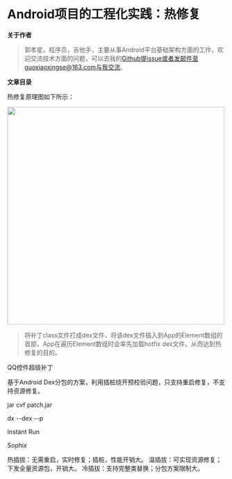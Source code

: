 # Android项目的工程化实践：热修复

**关于作者**

>郭孝星，程序员，吉他手，主要从事Android平台基础架构方面的工作，欢迎交流技术方面的问题，可以去我的[Github](https://github.com/guoxiaoxing)提issue或者发邮件至guoxiaoxingse@163.com与我交流。

**文章目录**


热修复原理图如下所示：

<img src="https://github.com/BeesAndroid/BeesAndroid/raw/master/art/practice/project/hotfix/hotfix_principle_structure.png" width="500"/>

> 将补丁class文件打成dex文件，将该dex文件插入到App的Element数组的首部，App在遍历Element数组时会率先加载hotfix dex文件。从而达到热修复的目的。

QQ控件超级补丁

基于Android Dex分包的方案，利用插桩绕开预校验问题，只支持重启修复，不支持资源修复。

jar cvf patch.jar


dx --dex --p

Instant Run

Sophix

热插拔：无需重启，实时修复；插桩，性能开销大。
温插拔：可实现资源修复；下发全量资源包，开销大。
冷插拔：支持完整类替换；分包方案限制大。

